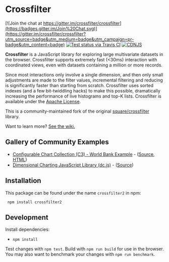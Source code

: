 # Crossfilter

[![Join the chat at https://gitter.im/crossfilter/crossfilter](https://badges.gitter.im/Join%20Chat.svg)](https://gitter.im/crossfilter/crossfilter?utm_source=badge&utm_medium=badge&utm_campaign=pr-badge&utm_content=badge) [![Test status via Travis CI](https://travis-ci.org/crossfilter/crossfilter.svg?branch=master)](https://travis-ci.org/crossfilter/crossfilter) [![CDNJS](https://img.shields.io/cdnjs/v/crossfilter2.svg)](https://cdnjs.com/libraries/crossfilter2)

**Crossfilter** is a JavaScript library for exploring large multivariate datasets in the browser. Crossfilter supports extremely fast (<30ms) interaction with coordinated views, even with datasets containing a million or more records.

Since most interactions only involve a single dimension, and then only small adjustments are made to the filter values, incremental filtering and reducing is significantly faster than starting from scratch. Crossfilter uses sorted indexes (and a few bit-twiddling hacks) to make this possible, dramatically increasing the perfor­mance of live histograms and top-K lists. Crossfilter is available under the [Apache License](/square/crossfilter/blob/master/LICENSE).

This is a community-maintained fork of the original [square/crossfilter](https://github.com/square/crossfilter) library.

Want to learn more? [See the wiki.](https://github.com/crossfilter/crossfilter/wiki)

## Gallery of Community Examples

* [Configurable Chart Collection (C3) - World Bank Example](http://drarmstr.github.io/chartcollection/examples/#worldbank) - ([Source](http://drarmstr.github.io/chartcollection/examples/#worldbank/source), [HTML](http://drarmstr.github.io/chartcollection/examples/#worldbank/html))
* [Dimensional Charting JavaScript Library (dc.js)](https://dc-js.github.io/dc.js/) - ([Source](https://dc-js.github.io/dc.js/docs/stock.html))

## Installation

This package can be found under the name `crossfilter2` in npm:

     npm install crossfilter2
     
## Development

Install dependencies:

 * `npm install`

Test changes with `npm test`. Build with `npm run build` for use in the browser. You may also want to benchmark your changes with `npm run benchmark`.

